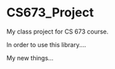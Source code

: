 # CS673_Project

My class project for CS 673 course.

In order to use this library....

My new things...
